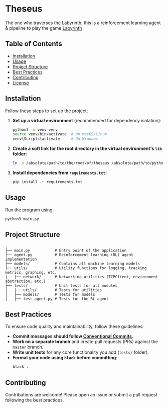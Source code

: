 # Theseus

The one who traverses the Labyrinth, this is a reinforcement learning agent & pipeline to play the game [Labyrinth](https://github.com/team-lazarus/labyrinth)

## Table of Contents

- [Installation](#installation)
- [Usage](#usage)
- [Project Structure](#project-structure)
- [Best Practices](#best-practices)
- [Contributing](#contributing)
- [License](#license)

## Installation

Follow these steps to set up the project:

1. **Set up a virtual environment** (recommended for dependency isolation):
   ```sh
   python3 -m venv venv
   source venv/bin/activate  # On macOS/Linux
   venv\Scripts\activate     # On Windows
   ```

2. **Create a soft link for the root directory in the virtual environment's `lib` folder:**
   ```sh
   ln -s /absolute/path/to/the/root/of/theseus /absolute/path/to/python/environment/lib/
   ```

3. **Install dependencies from `requirements.txt`:**
   ```sh
   pip install -r requirements.txt
   ```

## Usage

Run the program using:
```sh
python3 main.py
```

## Project Structure

```
.
├── main.py           # Entry point of the application
├── agent.py          # Reinforcement learning (RL) agent implementation
├── models/           # Contains all machine learning models
├── utils/            # Utility functions for logging, tracking metrics, graphing, etc.
│   ├── network/      # Networking utilities (TCPClient, environment abstraction, etc.)
├── tests/            # Unit tests for all modules
│   ├── utils/        # Tests for utilities
│   ├── models/       # Tests for models
│   ├── test_agent.py # Tests for the RL agent
```

## Best Practices

To ensure code quality and maintainability, follow these guidelines:

- **Commit messages should follow [Conventional Commits](https://www.conventionalcommits.org/en/v1.0.0/)**.
- **Work on a separate branch** and create pull requests (PRs) against the `master` branch.
- **Write unit tests** for any core functionality you add (`tests/` folder).
- **Format your code using `black` before committing**:
  ```sh
  black .
  ```

## Contributing

Contributions are welcome! Please open an issue or submit a pull request following the best practices.


